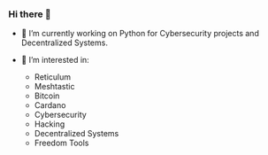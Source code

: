 ### Hi there 👋

<!--
**QuixoteSystems/quixotesystems** is a ✨ _special_ ✨ repository because its `README.md` (this file) appears on your GitHub profile.

Here are some ideas to get you started:
-->

- 🔭 I’m currently working on Python for Cybersecurity projects and Decentralized Systems.
  
- 🌱 I’m interested in:
  -   Reticulum
  -   Meshtastic
  -   Bitcoin
  -   Cardano
  -   Cybersecurity
  -   Hacking
  -   Decentralized Systems
  -   Freedom Tools
  


